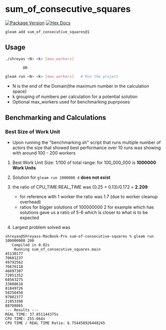 # sum_of_consecutive_squares

[![Package Version](https://img.shields.io/hexpm/v/sum_of_consecutive_squares)](https://hex.pm/packages/sum_of_consecutive_squares)
[![Hex Docs](https://img.shields.io/badge/hex-docs-ffaff3)](https://hexdocs.pm/sum_of_consecutive_squares/)

```sh
gleam add sum_of_consecutive_squares@1
```

## Usage 

```sh
./shreyas <N> <k> [max_workers]

        OR

gleam run <N> <k> [max_workers]   # Run the project
```
- N is the end of the Domain(the maximum number in the calculation space)
- k grouping of numbers per calculation for a potential solution
- Optional max_workers used for benchmarking puprposes

## Benchmarking and Calculations

### Best Size of Work Unit
- Upon running the "benchmarking.sh" script that runs multiple number of actors
  the size that showed best performance over 10 runs was showing with around 100 - 200 workers

1. Best Work Unit Size: 1/100 of total range: for 100_000_000 is **1000000 Work Units**

2. Solution for ```gleam run 1000000 4``` **does not exist** 

3. the ratio of CPU_TIME:REAL_TIME was (0.25 + 0.13)/0.172 = **2.209**
    - for reference with 1 worker the ratio was 1.7 (due to worker cleanup overhead)
    - ratios for bigger solutions of 100000000 2 for example which has solutions gave us a ratio of 5-6
    which is closer to what is to be expected

4. Largest problem solved was  
```
shreyas@Shreyass-MacBook-Pro sum-of-consecutive-squares % gleam run 100000000 200
   Compiled in 0.02s
    Running sum_of_consecutive_squares.main
45130177
70601237
49792562
76676118
46697307
72051352
68563275
33888618
81849726
58256450
97802377
21053398
88708865
--- Results ---
REAL TIME: 37.851144375s
CPU TIME: 255.664s
CPU TIME / REAL TIME Ratio: 6.754458926448245
```
